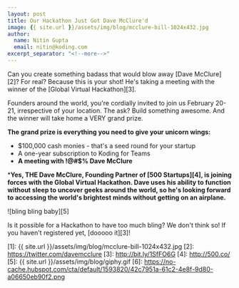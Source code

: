 ```yaml
---
layout: post
title: Our Hackathon Just Got Dave McClure'd
image: {{ site.url }}/assets/img/blog/mcclure-bill-1024x432.jpg
author:
  name: Nitin Gupta
  email: nitin@koding.com
excerpt_separator: "<!--more-->"
---
```

<!--more-->
Can you create something badass that would blow away [Dave McClure][2]? For real? Because this is your shot! He's taking a meeting with the winner of the [Global Virtual Hackathon][3].

Founders around the world, you're cordially invited to join us February 20-21, irrespective of your location. The ask? Build something awesome. And the winner will take home a VERY grand prize.

**The grand prize is everything you need to give your unicorn wings:**

* $100,000 cash monies - that's a seed round for your startup
* A one-year subscription to Koding for Teams
* **A meeting with !@#$% Dave McClure**

***Yes, THE Dave McClure, Founding Partner of [500 Startups][4], is joining forces with the Global Virtual Hackathon. Dave uses his ability to function without sleep to uncover geeks around the world, so he's looking forward to accessing the world's brightest minds without getting on an airplane.**

![bling bling baby][5]

Is it possible for a Hackathon to have too much bling? We don't think so! If you haven't registered yet, [dooooo it][3]!

[1]: {{ site.url }}/assets/img/blog/mcclure-bill-1024x432.jpg
[2]: https://twitter.com/davemcclure
[3]: http://bit.ly/1SfFO6G
[4]: http://500.co/
[5]: {{ site.url }}/assets/img/blog/giphy.gif
[6]: https://no-cache.hubspot.com/cta/default/1593820/42c7951a-61c2-4e8f-9d80-a06650eb90f2.png
